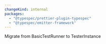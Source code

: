 ```yaml
---
changeKind: internal
packages:
  - "@typespec/prettier-plugin-typespec"
  - "@typespec/emitter-framework"
---
```


Migrate from BasicTestRunner to TesterInstance